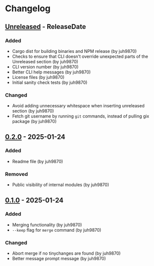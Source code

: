 # Changelog

<!-- next-header -->

## [Unreleased] - ReleaseDate

### Added

- Cargo dist for building binaries and NPM release (by juh9870)
- Checks to ensure that CLI doesn't override unexpected parts of the Unreleased section (by juh9870)
- CLI version number (by juh9870)
- Better CLI help messages (by juh9870)
- License files (by juh9870)
- Initial sanity check tests (by juh9870)

### Changed

- Avoid adding unnecessary whitespace when inserting unreleased section (by juh9870)
- Fetch git username by running `git` commands, instead of pulling gix package (by juh9870)

## [0.2.0] - 2025-01-24

### Added

- Readme file (by juh9870)

### Removed

- Public visibility of internal modules (by juh9870)

## [0.1.0] - 2025-01-24

### Added

- Merging functionality (by juh9870)
- `--keep` flag for `merge` command (by juh9870)

### Changed

- Abort merge if no tinychanges are found (by juh9870)
- Better message prompt message (by juh9870)

<!-- next-url -->
[Unreleased]: https://github.com/juh9870/tinychange/compare/v0.2.0...HEAD
[0.2.0]: https://github.com/juh9870/tinychange/compare/v0.1.0...v0.2.0
[0.1.0]: https://github.com/juh9870/tinychange/tree/v0.1.0